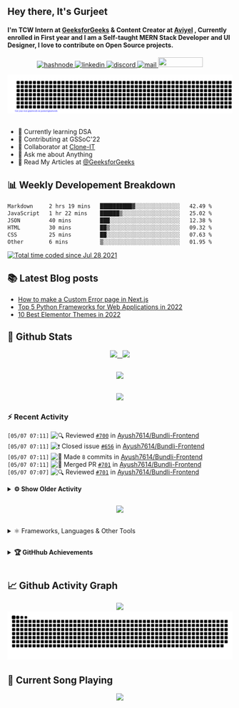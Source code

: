 ## Hey there, It's Gurjeet
#### I'm TCW Intern at [GeeksforGeeks](https://www.geeksforgeeks.org/) & Content Creator at [Aviyel](https://aviyel.com/discussions) , Currently enrolled in First year and I am a Self-taught MERN Stack Developer and UI Designer, I love to contribute on Open Source projects. 

<p align="center">
    <a href="https://gurjeet.hashnode.dev/" target="_blank">
    <img src="https://img.shields.io/badge/@gurjeetsingh-5C87FE?style=for-the-badge&logo=hashnode&logoColor=white" width="130" height="22" alt="hashnode">
    <a href="https://www.linkedin.com/in/gurjeet-singh-virdee-25a476199/" target="_blank">
    <img src="https://img.shields.io/badge/Gurjeet%20Singh%20Virdee-1976D2?style=for-the-badge&logo=linkedin&logoColor=white" width="150" height="22" alt="linkedin">
    <a href="https://discordapp.com/users/916597112882495510" target="_blank">
    <img src="https://img.shields.io/badge/@Guri-5865F2?style=for-the-badge&logo=discord&logoColor=white" width="80" height="22" alt="discord">
    <a href="https://leetcode.com/gurjeetsinghvirdee/" target="_blank">
    <img src="https://img.shields.io/badge/@gurjeetsinghvirdee-FFA116?style=for-the-badge&logo=leetcode&logoColor=white" width="150" height="22" alt="mail">
    <a href = "mailto: gurjeetsinghvirdee@gmail.com" target="_blank"><img src="https://img.shields.io/badge/Say, Hello-D74E43?style=for-the-badge&logo=gmail&logoColor=white" width="100" height="22"></a>
 </p>
 
<p align="center">
    <img src="https://github.com/gurjeetsinghvirdee/gurjeetsinghvirdee/blob/main/gitartwork.svg" />
</p>    
   
 
##         
        
<ul align="left">
  <li> 🏫 Currently learning DSA </li>
  <li> 💜 Contributing at GSSoC'22 </li>
  <li> 🤝 Collaborator at <a href="https://github.com/Rayman-Sodhi/Clone-IT"> Clone-IT </a></li>
  <li> 💬 Ask me about Anything </li>
  <li> 📕 Read My Articles at 
   <a href="https://auth.geeksforgeeks.org/user/gurjeetsinghvirdee/articles" target="_blank">@GeeksforGeeks</a>
 </li>
</ul>  
        
##        
  
## 📊 Weekly Developement Breakdown
  
<!--START_SECTION:waka-->

```text
Markdown     2 hrs 19 mins   ██████████▓░░░░░░░░░░░░░░   42.49 %
JavaScript   1 hr 22 mins    ██████▒░░░░░░░░░░░░░░░░░░   25.02 %
JSON         40 mins         ███░░░░░░░░░░░░░░░░░░░░░░   12.38 %
HTML         30 mins         ██▒░░░░░░░░░░░░░░░░░░░░░░   09.32 %
CSS          25 mins         ██░░░░░░░░░░░░░░░░░░░░░░░   07.63 %
Other        6 mins          ▒░░░░░░░░░░░░░░░░░░░░░░░░   01.95 %
```

<!--END_SECTION:waka--> 

<a href="https://wakatime.com/@ff7098eb-56b3-4619-bbbb-86aad0fce365"><img src="https://wakatime.com/badge/user/ff7098eb-56b3-4619-bbbb-86aad0fce365.svg?style=for-the-badge" alt="Total time coded since Jul 28 2021" /></a>
  
    
## 📚 Latest Blog posts
<!-- BLOG-POST-LIST:START -->
- [How to make a Custom Error page in Next.js](https://gurjeet.hashnode.dev/how-to-make-a-custom-error-page-in-nextjs)
- [Top 5 Python Frameworks for Web Applications in 2022](https://gurjeet.hashnode.dev/top-5-python-frameworks-for-web-applications-in-2022)
- [10 Best Elementor Themes in 2022](https://gurjeet.hashnode.dev/10-best-elementor-themes-in-2022)
<!-- BLOG-POST-LIST:END -->  
  
##
        
## 💫 Github Stats
        
<div align="center">
 <a href="https://github-readme-streak-stats.herokuapp.com/?user=gurjeetsinghvirdee&theme=synthwave" target="_blank">
   <img width="45%" src="https://github-readme-streak-stats.herokuapp.com/?user=gurjeetsinghvirdee&theme=synthwave" /> &nbsp;
 </a>
    
 <a href="https://github-readme-stats.vercel.app/api?username=gurjeetsinghvirdee&show_icons=true&theme=synthwave&include_all_commits=true" target="_blank">
  <img width="45%" src="https://github-readme-stats.vercel.app/api?username=gurjeetsinghvirdee&show_icons=true&theme=synthwave&include_all_commits=true" />
 </a>
</div>      
  
##
        
<div align="center">
   <a href="https://github-readme-stats.vercel.app/api/top-langs/?username=gurjeetsinghvirdee&layout=compact&hide=html&theme=synthwave" target="_blank">
       <img width="43%" src="https://github-readme-stats.vercel.app/api/top-langs/?username=gurjeetsinghvirdee&layout=compact&&theme=synthwave" />  
   </a> 
</div>   

##        
  
<p align="center">
  <img src="https://github-profile-summary-cards.vercel.app/api/cards/profile-details?username=gurjeetsinghvirdee&theme=dracula&hide_border=true" />
</p>
        
### ⚡ Recent Activity     
        
<!--START_SECTION:activity-->  
`[05/07 07:11]` <img alt="🔍" src="https://github.com/cheesits456/github-activity-readme/raw/master/icons/review.png" align="top" height="18"> Reviewed [`#700`](https://github.com//Ayush7614/Bundli-Frontend/pull/700 'Issue #699 resolved : Cute Cat Dressing Room ') in [Ayush7614/Bundli-Frontend](https://github.com/Ayush7614/Bundli-Frontend)  
`[05/07 07:11]` <img alt="❗️" src="https://github.com/cheesits456/github-activity-readme/raw/master/icons/issue.png" align="top" height="18"> Closed issue [`#656`](https://github.com//Ayush7614/Bundli-Frontend/issues/656 'Add a Chrome Extension Downloading website') in [Ayush7614/Bundli-Frontend](https://github.com/Ayush7614/Bundli-Frontend)  
`[05/07 07:11]` <img alt="📝" src="https://github.com/cheesits456/github-activity-readme/raw/master/icons/commit.png" align="top" height="18"> Made `8` commits in [Ayush7614/Bundli-Frontend](https://github.com/Ayush7614/Bundli-Frontend)  
`[05/07 07:11]` <img alt="🎉" src="https://github.com/cheesits456/github-activity-readme/raw/master/icons/merge.png" align="top" height="18"> Merged PR [`#701`](https://github.com//Ayush7614/Bundli-Frontend/pull/701 'Add a Chrome Extension Landing Page') in [Ayush7614/Bundli-Frontend](https://github.com/Ayush7614/Bundli-Frontend)  
`[05/07 07:07]` <img alt="🔍" src="https://github.com/cheesits456/github-activity-readme/raw/master/icons/review.png" align="top" height="18"> Reviewed [`#701`](https://github.com//Ayush7614/Bundli-Frontend/pull/701 'Add a Chrome Extension Landing Page') in [Ayush7614/Bundli-Frontend](https://github.com/Ayush7614/Bundli-Frontend)  

<details><summary><b> ⚙️ Show Older Activity</b></summary>

`[05/07 05:33]` <img alt="📝" src="https://github.com/cheesits456/github-activity-readme/raw/master/icons/commit.png" align="top" height="18"> Made `5` commits in [khushi-purwar/WebDev-ProjectKart](https://github.com/khushi-purwar/WebDev-ProjectKart)  
`[05/07 05:33]` <img alt="🎉" src="https://github.com/cheesits456/github-activity-readme/raw/master/icons/merge.png" align="top" height="18"> Merged PR [`#1309`](https://github.com//khushi-purwar/WebDev-ProjectKart/pull/1309 'Added Harshad Number Checker') in [khushi-purwar/WebDev-ProjectKart](https://github.com/khushi-purwar/WebDev-ProjectKart)  
`[05/07 05:33]` <img alt="❗️" src="https://github.com/cheesits456/github-activity-readme/raw/master/icons/issue.png" align="top" height="18"> Closed issue [`#1167`](https://github.com//khushi-purwar/WebDev-ProjectKart/issues/1167 'Adding Harshad Number Checker') in [khushi-purwar/WebDev-ProjectKart](https://github.com/khushi-purwar/WebDev-ProjectKart)  
`[05/07 05:33]` <img alt="🔍" src="https://github.com/cheesits456/github-activity-readme/raw/master/icons/review.png" align="top" height="18"> Reviewed [`#1309`](https://github.com//khushi-purwar/WebDev-ProjectKart/pull/1309 'Added Harshad Number Checker') in [khushi-purwar/WebDev-ProjectKart](https://github.com/khushi-purwar/WebDev-ProjectKart)  
`[05/07 05:32]` <img alt="🗣" src="https://github.com/cheesits456/github-activity-readme/raw/master/icons/comment.png" align="top" height="18"> Commented on [`#1315`](https://github.com//khushi-purwar/WebDev-ProjectKart/issues/1315 'CSS Link & Readme in calculator') in [khushi-purwar/WebDev-ProjectKart](https://github.com/khushi-purwar/WebDev-ProjectKart)  
`[05/07 05:32]` <img alt="🔍" src="https://github.com/cheesits456/github-activity-readme/raw/master/icons/review.png" align="top" height="18"> Reviewed [`#1315`](https://github.com//khushi-purwar/WebDev-ProjectKart/pull/1315 'CSS Link & Readme in calculator') in [khushi-purwar/WebDev-ProjectKart](https://github.com/khushi-purwar/WebDev-ProjectKart)  
`[05/07 05:31]` <img alt="📝" src="https://github.com/cheesits456/github-activity-readme/raw/master/icons/commit.png" align="top" height="18"> Made `3` commits in [khushi-purwar/WebDev-ProjectKart](https://github.com/khushi-purwar/WebDev-ProjectKart)  
`[05/07 05:31]` <img alt="🎉" src="https://github.com/cheesits456/github-activity-readme/raw/master/icons/merge.png" align="top" height="18"> Merged PR [`#1313`](https://github.com//khushi-purwar/WebDev-ProjectKart/pull/1313 'added Grocery Store readme') in [khushi-purwar/WebDev-ProjectKart](https://github.com/khushi-purwar/WebDev-ProjectKart)  
`[05/07 05:31]` <img alt="❗️" src="https://github.com/cheesits456/github-activity-readme/raw/master/icons/issue.png" align="top" height="18"> Closed issue [`#1305`](https://github.com//khushi-purwar/WebDev-ProjectKart/issues/1305 'Adding Readme into "Grocery Store"') in [khushi-purwar/WebDev-ProjectKart](https://github.com/khushi-purwar/WebDev-ProjectKart)  
`[05/07 05:31]` <img alt="🔍" src="https://github.com/cheesits456/github-activity-readme/raw/master/icons/review.png" align="top" height="18"> Reviewed [`#1313`](https://github.com//khushi-purwar/WebDev-ProjectKart/pull/1313 'added Grocery Store readme') in [khushi-purwar/WebDev-ProjectKart](https://github.com/khushi-purwar/WebDev-ProjectKart)  
`[05/07 05:05]` <img alt="🗣" src="https://github.com/cheesits456/github-activity-readme/raw/master/icons/comment.png" align="top" height="18"> Commented on [`#1306`](https://github.com//khushi-purwar/WebDev-ProjectKart/issues/1306 'Email Extractor') in [khushi-purwar/WebDev-ProjectKart](https://github.com/khushi-purwar/WebDev-ProjectKart)  
`[05/07 05:04]` <img alt="❗️" src="https://github.com/cheesits456/github-activity-readme/raw/master/icons/issue.png" align="top" height="18"> Closed issue [`#1301`](https://github.com//khushi-purwar/WebDev-ProjectKart/issues/1301 'Browser Detector') in [khushi-purwar/WebDev-ProjectKart](https://github.com/khushi-purwar/WebDev-ProjectKart)  
`[05/07 05:04]` <img alt="🗣" src="https://github.com/cheesits456/github-activity-readme/raw/master/icons/comment.png" align="top" height="18"> Commented on [`#1301`](https://github.com//khushi-purwar/WebDev-ProjectKart/issues/1301 'Browser Detector') in [khushi-purwar/WebDev-ProjectKart](https://github.com/khushi-purwar/WebDev-ProjectKart)  
`[05/07 05:02]` <img alt="❗️" src="https://github.com/cheesits456/github-activity-readme/raw/master/icons/issue.png" align="top" height="18"> Closed issue [`#1293`](https://github.com//khushi-purwar/WebDev-ProjectKart/issues/1293 'NLP Question Answering App') in [khushi-purwar/WebDev-ProjectKart](https://github.com/khushi-purwar/WebDev-ProjectKart)  
`[05/07 05:02]` <img alt="📝" src="https://github.com/cheesits456/github-activity-readme/raw/master/icons/commit.png" align="top" height="18"> Made `4` commits in [khushi-purwar/WebDev-ProjectKart](https://github.com/khushi-purwar/WebDev-ProjectKart)  
`[05/07 05:02]` <img alt="🎉" src="https://github.com/cheesits456/github-activity-readme/raw/master/icons/merge.png" align="top" height="18"> Merged PR [`#1308`](https://github.com//khushi-purwar/WebDev-ProjectKart/pull/1308 'NLP Question Answer App added') in [khushi-purwar/WebDev-ProjectKart](https://github.com/khushi-purwar/WebDev-ProjectKart)  
`[05/07 05:02]` <img alt="🔍" src="https://github.com/cheesits456/github-activity-readme/raw/master/icons/review.png" align="top" height="18"> Reviewed [`#1308`](https://github.com//khushi-purwar/WebDev-ProjectKart/pull/1308 'NLP Question Answer App added') in [khushi-purwar/WebDev-ProjectKart](https://github.com/khushi-purwar/WebDev-ProjectKart)  
`[05/07 04:52]` <img alt="📝" src="https://github.com/cheesits456/github-activity-readme/raw/master/icons/commit.png" align="top" height="18"> Made `3` commits in [khushi-purwar/WebDev-ProjectKart](https://github.com/khushi-purwar/WebDev-ProjectKart)  
`[05/07 04:52]` <img alt="🎉" src="https://github.com/cheesits456/github-activity-readme/raw/master/icons/merge.png" align="top" height="18"> Merged PR [`#1307`](https://github.com//khushi-purwar/WebDev-ProjectKart/pull/1307 'Piano') in [khushi-purwar/WebDev-ProjectKart](https://github.com/khushi-purwar/WebDev-ProjectKart)  
`[05/07 04:52]` <img alt="❗️" src="https://github.com/cheesits456/github-activity-readme/raw/master/icons/issue.png" align="top" height="18"> Closed issue [`#1255`](https://github.com//khushi-purwar/WebDev-ProjectKart/issues/1255 'piano using js') in [khushi-purwar/WebDev-ProjectKart](https://github.com/khushi-purwar/WebDev-ProjectKart)  
`[05/07 04:51]` <img alt="🔍" src="https://github.com/cheesits456/github-activity-readme/raw/master/icons/review.png" align="top" height="18"> Reviewed [`#1307`](https://github.com//khushi-purwar/WebDev-ProjectKart/pull/1307 'Piano') in [khushi-purwar/WebDev-ProjectKart](https://github.com/khushi-purwar/WebDev-ProjectKart)  
`[05/07 03:41]` <img alt="🗣" src="https://github.com/cheesits456/github-activity-readme/raw/master/icons/comment.png" align="top" height="18"> Commented on [`#1299`](https://github.com//khushi-purwar/WebDev-ProjectKart/issues/1299 'Sling Shot Game') in [khushi-purwar/WebDev-ProjectKart](https://github.com/khushi-purwar/WebDev-ProjectKart)  
`[05/07 03:37]` <img alt="📝" src="https://github.com/cheesits456/github-activity-readme/raw/master/icons/commit.png" align="top" height="18"> Made `2` commits in [khushi-purwar/WebDev-ProjectKart](https://github.com/khushi-purwar/WebDev-ProjectKart)  
`[05/07 03:37]` <img alt="🎉" src="https://github.com/cheesits456/github-activity-readme/raw/master/icons/merge.png" align="top" height="18"> Merged PR [`#1298`](https://github.com//khushi-purwar/WebDev-ProjectKart/pull/1298 'react weather app') in [khushi-purwar/WebDev-ProjectKart](https://github.com/khushi-purwar/WebDev-ProjectKart)  
`[05/07 03:37]` <img alt="🔍" src="https://github.com/cheesits456/github-activity-readme/raw/master/icons/review.png" align="top" height="18"> Reviewed [`#1298`](https://github.com//khushi-purwar/WebDev-ProjectKart/pull/1298 'react weather app') in [khushi-purwar/WebDev-ProjectKart](https://github.com/khushi-purwar/WebDev-ProjectKart)  
`[05/07 03:33]` <img alt="📝" src="https://github.com/cheesits456/github-activity-readme/raw/master/icons/commit.png" align="top" height="18"> Made `2` commits in [khushi-purwar/WebDev-ProjectKart](https://github.com/khushi-purwar/WebDev-ProjectKart)  
`[05/07 03:33]` <img alt="🎉" src="https://github.com/cheesits456/github-activity-readme/raw/master/icons/merge.png" align="top" height="18"> Merged PR [`#1296`](https://github.com//khushi-purwar/WebDev-ProjectKart/pull/1296 'Added GoogleDue_Clone files') in [khushi-purwar/WebDev-ProjectKart](https://github.com/khushi-purwar/WebDev-ProjectKart)  
`[05/07 03:33]` <img alt="❗️" src="https://github.com/cheesits456/github-activity-readme/raw/master/icons/issue.png" align="top" height="18"> Closed issue [`#1066`](https://github.com//khushi-purwar/WebDev-ProjectKart/issues/1066 'Google Duo Clone') in [khushi-purwar/WebDev-ProjectKart](https://github.com/khushi-purwar/WebDev-ProjectKart)  
`[05/07 03:33]` <img alt="🔍" src="https://github.com/cheesits456/github-activity-readme/raw/master/icons/review.png" align="top" height="18"> Reviewed [`#1296`](https://github.com//khushi-purwar/WebDev-ProjectKart/pull/1296 'Added GoogleDue_Clone files') in [khushi-purwar/WebDev-ProjectKart](https://github.com/khushi-purwar/WebDev-ProjectKart)  
`[05/07 03:28]` <img alt="📝" src="https://github.com/cheesits456/github-activity-readme/raw/master/icons/commit.png" align="top" height="18"> Made `3` commits in [khushi-purwar/WebDev-ProjectKart](https://github.com/khushi-purwar/WebDev-ProjectKart)  
`[05/07 03:28]` <img alt="🎉" src="https://github.com/cheesits456/github-activity-readme/raw/master/icons/merge.png" align="top" height="18"> Merged PR [`#1297`](https://github.com//khushi-purwar/WebDev-ProjectKart/pull/1297 'Added Readme into \'Background generator"') in [khushi-purwar/WebDev-ProjectKart](https://github.com/khushi-purwar/WebDev-ProjectKart)  
`[05/07 03:28]` <img alt="❗️" src="https://github.com/cheesits456/github-activity-readme/raw/master/icons/issue.png" align="top" height="18"> Closed issue [`#1294`](https://github.com//khushi-purwar/WebDev-ProjectKart/issues/1294 'Adding readme into "Background Generator"') in [khushi-purwar/WebDev-ProjectKart](https://github.com/khushi-purwar/WebDev-ProjectKart)  
`[05/07 03:27]` <img alt="🔍" src="https://github.com/cheesits456/github-activity-readme/raw/master/icons/review.png" align="top" height="18"> Reviewed [`#1297`](https://github.com//khushi-purwar/WebDev-ProjectKart/pull/1297 'Added Readme into \'Background generator"') in [khushi-purwar/WebDev-ProjectKart](https://github.com/khushi-purwar/WebDev-ProjectKart)  
`[05/07 03:19]` <img alt="❗️" src="https://github.com/cheesits456/github-activity-readme/raw/master/icons/issue.png" align="top" height="18"> Closed issue [`#500`](https://github.com//khushi-purwar/WebDev-ProjectKart/issues/500 'Animated Liquid Loading Screen') in [khushi-purwar/WebDev-ProjectKart](https://github.com/khushi-purwar/WebDev-ProjectKart)  
`[05/07 03:18]` <img alt="🗣" src="https://github.com/cheesits456/github-activity-readme/raw/master/icons/comment.png" align="top" height="18"> Commented on [`#446`](https://github.com//khushi-purwar/WebDev-ProjectKart/issues/446 'Add animated flip card using reactjs') in [khushi-purwar/WebDev-ProjectKart](https://github.com/khushi-purwar/WebDev-ProjectKart)  
`[05/07 03:15]` <img alt="❗️" src="https://github.com/cheesits456/github-activity-readme/raw/master/icons/issue.png" align="top" height="18"> Closed issue [`#440`](https://github.com//khushi-purwar/WebDev-ProjectKart/issues/440 'Want to add a memeory game') in [khushi-purwar/WebDev-ProjectKart](https://github.com/khushi-purwar/WebDev-ProjectKart)  
`[05/07 03:15]` <img alt="❗️" src="https://github.com/cheesits456/github-activity-readme/raw/master/icons/issue.png" align="top" height="18"> Closed issue [`#424`](https://github.com//khushi-purwar/WebDev-ProjectKart/issues/424 'Smoke Text Animation ') in [khushi-purwar/WebDev-ProjectKart](https://github.com/khushi-purwar/WebDev-ProjectKart)  
`[05/07 03:08]` <img alt="❗️" src="https://github.com/cheesits456/github-activity-readme/raw/master/icons/issue.png" align="top" height="18"> Closed issue [`#413`](https://github.com//khushi-purwar/WebDev-ProjectKart/issues/413 'Calculator') in [khushi-purwar/WebDev-ProjectKart](https://github.com/khushi-purwar/WebDev-ProjectKart)  
`[05/07 03:07]` <img alt="🗣" src="https://github.com/cheesits456/github-activity-readme/raw/master/icons/comment.png" align="top" height="18"> Commented on [`#412`](https://github.com//khushi-purwar/WebDev-ProjectKart/issues/412 'Protfolio') in [khushi-purwar/WebDev-ProjectKart](https://github.com/khushi-purwar/WebDev-ProjectKart)  
`[05/07 03:02]` <img alt="❗️" src="https://github.com/cheesits456/github-activity-readme/raw/master/icons/issue.png" align="top" height="18"> Closed issue [`#380`](https://github.com//khushi-purwar/WebDev-ProjectKart/issues/380 'Adding more features in digital clock') in [khushi-purwar/WebDev-ProjectKart](https://github.com/khushi-purwar/WebDev-ProjectKart)  
`[05/07 03:02]` <img alt="❗️" src="https://github.com/cheesits456/github-activity-readme/raw/master/icons/issue.png" align="top" height="18"> Closed issue [`#367`](https://github.com//khushi-purwar/WebDev-ProjectKart/issues/367 'Make Project List  Ordered ') in [khushi-purwar/WebDev-ProjectKart](https://github.com/khushi-purwar/WebDev-ProjectKart)  
`[05/07 03:02]` <img alt="❗️" src="https://github.com/cheesits456/github-activity-readme/raw/master/icons/issue.png" align="top" height="18"> Closed issue [`#366`](https://github.com//khushi-purwar/WebDev-ProjectKart/issues/366 'Add Full featured expense management app') in [khushi-purwar/WebDev-ProjectKart](https://github.com/khushi-purwar/WebDev-ProjectKart)  
`[05/07 03:00]` <img alt="🗣" src="https://github.com/cheesits456/github-activity-readme/raw/master/icons/comment.png" align="top" height="18"> Commented on [`#316`](https://github.com//khushi-purwar/WebDev-ProjectKart/issues/316 'I want to add a simple react project which is a clone of Trello/Kanban board') in [khushi-purwar/WebDev-ProjectKart](https://github.com/khushi-purwar/WebDev-ProjectKart)  
`[05/07 02:59]` <img alt="❗️" src="https://github.com/cheesits456/github-activity-readme/raw/master/icons/issue.png" align="top" height="18"> Closed issue [`#311`](https://github.com//khushi-purwar/WebDev-ProjectKart/issues/311 'Guess My Number') in [khushi-purwar/WebDev-ProjectKart](https://github.com/khushi-purwar/WebDev-ProjectKart)  
`[05/07 02:59]` <img alt="❗️" src="https://github.com/cheesits456/github-activity-readme/raw/master/icons/issue.png" align="top" height="18"> Closed issue [`#283`](https://github.com//khushi-purwar/WebDev-ProjectKart/issues/283 'Compound Interest Calculator') in [khushi-purwar/WebDev-ProjectKart](https://github.com/khushi-purwar/WebDev-ProjectKart)  
`[05/07 02:59]` <img alt="❗️" src="https://github.com/cheesits456/github-activity-readme/raw/master/icons/issue.png" align="top" height="18"> Closed issue [`#278`](https://github.com//khushi-purwar/WebDev-ProjectKart/issues/278 'Add finger print scanner animation') in [khushi-purwar/WebDev-ProjectKart](https://github.com/khushi-purwar/WebDev-ProjectKart)  
`[05/07 02:58]` <img alt="❗️" src="https://github.com/cheesits456/github-activity-readme/raw/master/icons/issue.png" align="top" height="18"> Closed issue [`#273`](https://github.com//khushi-purwar/WebDev-ProjectKart/issues/273 'Add a pac-man game') in [khushi-purwar/WebDev-ProjectKart](https://github.com/khushi-purwar/WebDev-ProjectKart)  
`[05/07 02:53]` <img alt="🗣" src="https://github.com/cheesits456/github-activity-readme/raw/master/icons/comment.png" align="top" height="18"> Commented on [`#1295`](https://github.com//khushi-purwar/WebDev-ProjectKart/issues/1295 'Real time face detection using webcam') in [khushi-purwar/WebDev-ProjectKart](https://github.com/khushi-purwar/WebDev-ProjectKart)  
`[05/07 02:17]` <img alt="🗣" src="https://github.com/cheesits456/github-activity-readme/raw/master/icons/comment.png" align="top" height="18"> Commented on [`#1293`](https://github.com//khushi-purwar/WebDev-ProjectKart/issues/1293 'NLP Question Answering App') in [khushi-purwar/WebDev-ProjectKart](https://github.com/khushi-purwar/WebDev-ProjectKart)  
`[05/07 02:16]` <img alt="📝" src="https://github.com/cheesits456/github-activity-readme/raw/master/icons/commit.png" align="top" height="18"> Made `17` commits in [khushi-purwar/WebDev-ProjectKart](https://github.com/khushi-purwar/WebDev-ProjectKart)  
`[05/07 02:16]` <img alt="🎉" src="https://github.com/cheesits456/github-activity-readme/raw/master/icons/merge.png" align="top" height="18"> Merged PR [`#1290`](https://github.com//khushi-purwar/WebDev-ProjectKart/pull/1290 'Sortable List') in [khushi-purwar/WebDev-ProjectKart](https://github.com/khushi-purwar/WebDev-ProjectKart)  
`[05/07 02:16]` <img alt="❗️" src="https://github.com/cheesits456/github-activity-readme/raw/master/icons/issue.png" align="top" height="18"> Closed issue [`#1218`](https://github.com//khushi-purwar/WebDev-ProjectKart/issues/1218 'Sortable List') in [khushi-purwar/WebDev-ProjectKart](https://github.com/khushi-purwar/WebDev-ProjectKart)  
`[05/07 02:16]` <img alt="🔍" src="https://github.com/cheesits456/github-activity-readme/raw/master/icons/review.png" align="top" height="18"> Reviewed [`#1290`](https://github.com//khushi-purwar/WebDev-ProjectKart/pull/1290 'Sortable List') in [khushi-purwar/WebDev-ProjectKart](https://github.com/khushi-purwar/WebDev-ProjectKart)  
`[05/07 02:15]` <img alt="📝" src="https://github.com/cheesits456/github-activity-readme/raw/master/icons/commit.png" align="top" height="18"> Made `3` commits in [khushi-purwar/WebDev-ProjectKart](https://github.com/khushi-purwar/WebDev-ProjectKart)  
`[05/07 02:15]` <img alt="🎉" src="https://github.com/cheesits456/github-activity-readme/raw/master/icons/merge.png" align="top" height="18"> Merged PR [`#1288`](https://github.com//khushi-purwar/WebDev-ProjectKart/pull/1288 'Number guessing game') in [khushi-purwar/WebDev-ProjectKart](https://github.com/khushi-purwar/WebDev-ProjectKart)  
`[05/07 02:15]` <img alt="🔍" src="https://github.com/cheesits456/github-activity-readme/raw/master/icons/review.png" align="top" height="18"> Reviewed [`#1288`](https://github.com//khushi-purwar/WebDev-ProjectKart/pull/1288 'Number guessing game') in [khushi-purwar/WebDev-ProjectKart](https://github.com/khushi-purwar/WebDev-ProjectKart)  
`[05/07 02:14]` <img alt="🎉" src="https://github.com/cheesits456/github-activity-readme/raw/master/icons/merge.png" align="top" height="18"> Merged PR [`#1289`](https://github.com//khushi-purwar/WebDev-ProjectKart/pull/1289 'scooter website ') in [khushi-purwar/WebDev-ProjectKart](https://github.com/khushi-purwar/WebDev-ProjectKart)  
`[05/07 02:14]` <img alt="📝" src="https://github.com/cheesits456/github-activity-readme/raw/master/icons/commit.png" align="top" height="18"> Made `2` commits in [khushi-purwar/WebDev-ProjectKart](https://github.com/khushi-purwar/WebDev-ProjectKart)  
`[05/07 02:14]` <img alt="❗️" src="https://github.com/cheesits456/github-activity-readme/raw/master/icons/issue.png" align="top" height="18"> Closed issue [`#1259`](https://github.com//khushi-purwar/WebDev-ProjectKart/issues/1259 'Scooter website') in [khushi-purwar/WebDev-ProjectKart](https://github.com/khushi-purwar/WebDev-ProjectKart)  
`[05/07 02:14]` <img alt="🔍" src="https://github.com/cheesits456/github-activity-readme/raw/master/icons/review.png" align="top" height="18"> Reviewed [`#1289`](https://github.com//khushi-purwar/WebDev-ProjectKart/pull/1289 'scooter website ') in [khushi-purwar/WebDev-ProjectKart](https://github.com/khushi-purwar/WebDev-ProjectKart)  
`[05/07 02:13]` <img alt="📝" src="https://github.com/cheesits456/github-activity-readme/raw/master/icons/commit.png" align="top" height="18"> Made `3` commits in [khushi-purwar/WebDev-ProjectKart](https://github.com/khushi-purwar/WebDev-ProjectKart)  
`[05/07 02:13]` <img alt="❗️" src="https://github.com/cheesits456/github-activity-readme/raw/master/icons/issue.png" align="top" height="18"> Closed issue [`#1141`](https://github.com//khushi-purwar/WebDev-ProjectKart/issues/1141 'Mortgage Calculator') in [khushi-purwar/WebDev-ProjectKart](https://github.com/khushi-purwar/WebDev-ProjectKart)  
`[05/07 02:13]` <img alt="🎉" src="https://github.com/cheesits456/github-activity-readme/raw/master/icons/merge.png" align="top" height="18"> Merged PR [`#1287`](https://github.com//khushi-purwar/WebDev-ProjectKart/pull/1287 'Mortgage Calculator') in [khushi-purwar/WebDev-ProjectKart](https://github.com/khushi-purwar/WebDev-ProjectKart)  
`[05/07 02:12]` <img alt="🔍" src="https://github.com/cheesits456/github-activity-readme/raw/master/icons/review.png" align="top" height="18"> Reviewed [`#1287`](https://github.com//khushi-purwar/WebDev-ProjectKart/pull/1287 'Mortgage Calculator') in [khushi-purwar/WebDev-ProjectKart](https://github.com/khushi-purwar/WebDev-ProjectKart)  
`[05/06 17:23]` <img alt="📝" src="https://github.com/cheesits456/github-activity-readme/raw/master/icons/commit.png" align="top" height="18"> Made `5` commits in [khushi-purwar/WebDev-ProjectKart](https://github.com/khushi-purwar/WebDev-ProjectKart)  
`[05/06 17:23]` <img alt="🎉" src="https://github.com/cheesits456/github-activity-readme/raw/master/icons/merge.png" align="top" height="18"> Merged PR [`#1286`](https://github.com//khushi-purwar/WebDev-ProjectKart/pull/1286 'Car Racing Game') in [khushi-purwar/WebDev-ProjectKart](https://github.com/khushi-purwar/WebDev-ProjectKart)  
`[05/06 17:23]` <img alt="❗️" src="https://github.com/cheesits456/github-activity-readme/raw/master/icons/issue.png" align="top" height="18"> Closed issue [`#1282`](https://github.com//khushi-purwar/WebDev-ProjectKart/issues/1282 'Car Racing Game') in [khushi-purwar/WebDev-ProjectKart](https://github.com/khushi-purwar/WebDev-ProjectKart)  
`[05/06 17:22]` <img alt="🔍" src="https://github.com/cheesits456/github-activity-readme/raw/master/icons/review.png" align="top" height="18"> Reviewed [`#1286`](https://github.com//khushi-purwar/WebDev-ProjectKart/pull/1286 'Car Racing Game') in [khushi-purwar/WebDev-ProjectKart](https://github.com/khushi-purwar/WebDev-ProjectKart)  
`[05/06 17:02]` <img alt="📝" src="https://github.com/cheesits456/github-activity-readme/raw/master/icons/commit.png" align="top" height="18"> Made `11` commits in [gurjeetsinghvirdee/WebDev-ProjectKart](https://github.com/gurjeetsinghvirdee/WebDev-ProjectKart)  
`[05/06 16:59]` <img alt="📝" src="https://github.com/cheesits456/github-activity-readme/raw/master/icons/commit.png" align="top" height="18"> Made `3` commits in [khushi-purwar/WebDev-ProjectKart](https://github.com/khushi-purwar/WebDev-ProjectKart)  
`[05/06 16:59]` <img alt="🎉" src="https://github.com/cheesits456/github-activity-readme/raw/master/icons/merge.png" align="top" height="18"> Merged PR [`#1285`](https://github.com//khushi-purwar/WebDev-ProjectKart/pull/1285 'Fluid website') in [khushi-purwar/WebDev-ProjectKart](https://github.com/khushi-purwar/WebDev-ProjectKart)  
`[05/06 16:57]` <img alt="🔍" src="https://github.com/cheesits456/github-activity-readme/raw/master/icons/review.png" align="top" height="18"> Reviewed [`#1285`](https://github.com//khushi-purwar/WebDev-ProjectKart/pull/1285 'Fluid website') in [khushi-purwar/WebDev-ProjectKart](https://github.com/khushi-purwar/WebDev-ProjectKart)  
`[05/06 16:53]` <img alt="🗣" src="https://github.com/cheesits456/github-activity-readme/raw/master/icons/comment.png" align="top" height="18"> Commented on [`#1285`](https://github.com//khushi-purwar/WebDev-ProjectKart/issues/1285 'Fluid website') in [khushi-purwar/WebDev-ProjectKart](https://github.com/khushi-purwar/WebDev-ProjectKart)  
`[05/06 16:52]` <img alt="🗣" src="https://github.com/cheesits456/github-activity-readme/raw/master/icons/comment.png" align="top" height="18"> Commented on [`#1284`](https://github.com//khushi-purwar/WebDev-ProjectKart/issues/1284 'Animated Earth project') in [khushi-purwar/WebDev-ProjectKart](https://github.com/khushi-purwar/WebDev-ProjectKart)  
`[05/06 16:52]` <img alt="🗣" src="https://github.com/cheesits456/github-activity-readme/raw/master/icons/comment.png" align="top" height="18"> Commented on [`#1281`](https://github.com//khushi-purwar/WebDev-ProjectKart/issues/1281 'Our Fitness') in [khushi-purwar/WebDev-ProjectKart](https://github.com/khushi-purwar/WebDev-ProjectKart)  
`[05/06 16:32]` <img alt="🗣" src="https://github.com/cheesits456/github-activity-readme/raw/master/icons/comment.png" align="top" height="18"> Commented on [`#1283`](https://github.com//khushi-purwar/WebDev-ProjectKart/issues/1283 'Find me!') in [khushi-purwar/WebDev-ProjectKart](https://github.com/khushi-purwar/WebDev-ProjectKart)  
`[05/06 16:32]` <img alt="🗣" src="https://github.com/cheesits456/github-activity-readme/raw/master/icons/comment.png" align="top" height="18"> Commented on [`#1282`](https://github.com//khushi-purwar/WebDev-ProjectKart/issues/1282 'Car Racing Game') in [khushi-purwar/WebDev-ProjectKart](https://github.com/khushi-purwar/WebDev-ProjectKart)  
`[05/06 16:20]` <img alt="🗣" src="https://github.com/cheesits456/github-activity-readme/raw/master/icons/comment.png" align="top" height="18"> Commented on [`#698`](https://github.com//Ayush7614/Bundli-Frontend/issues/698 'KickMate') in [Ayush7614/Bundli-Frontend](https://github.com/Ayush7614/Bundli-Frontend)  
`[05/06 16:19]` <img alt="📝" src="https://github.com/cheesits456/github-activity-readme/raw/master/icons/commit.png" align="top" height="18"> Made `2` commits in [Ayush7614/Bundli-Frontend](https://github.com/Ayush7614/Bundli-Frontend)  
`[05/06 16:19]` <img alt="🎉" src="https://github.com/cheesits456/github-activity-readme/raw/master/icons/merge.png" align="top" height="18"> Merged PR [`#697`](https://github.com//Ayush7614/Bundli-Frontend/pull/697 'CSS Finger scanning effect') in [Ayush7614/Bundli-Frontend](https://github.com/Ayush7614/Bundli-Frontend)  
`[05/06 16:19]` <img alt="🔍" src="https://github.com/cheesits456/github-activity-readme/raw/master/icons/review.png" align="top" height="18"> Reviewed [`#697`](https://github.com//Ayush7614/Bundli-Frontend/pull/697 'CSS Finger scanning effect') in [Ayush7614/Bundli-Frontend](https://github.com/Ayush7614/Bundli-Frontend)  
`[05/06 16:17]` <img alt="📝" src="https://github.com/cheesits456/github-activity-readme/raw/master/icons/commit.png" align="top" height="18"> Made `252` commits in [gurjeetsinghvirdee/WebDev-ProjectKart](https://github.com/gurjeetsinghvirdee/WebDev-ProjectKart)  
`[05/06 16:15]` <img alt="📝" src="https://github.com/cheesits456/github-activity-readme/raw/master/icons/commit.png" align="top" height="18"> Made `3` commits in [khushi-purwar/WebDev-ProjectKart](https://github.com/khushi-purwar/WebDev-ProjectKart)  
`[05/06 16:15]` <img alt="❗️" src="https://github.com/cheesits456/github-activity-readme/raw/master/icons/issue.png" align="top" height="18"> Closed issue [`#1190`](https://github.com//khushi-purwar/WebDev-ProjectKart/issues/1190 'E-Commerce website with functionalities') in [khushi-purwar/WebDev-ProjectKart](https://github.com/khushi-purwar/WebDev-ProjectKart)  
`[05/06 16:15]` <img alt="🎉" src="https://github.com/cheesits456/github-activity-readme/raw/master/icons/merge.png" align="top" height="18"> Merged PR [`#1257`](https://github.com//khushi-purwar/WebDev-ProjectKart/pull/1257 'Added E-commerce website') in [khushi-purwar/WebDev-ProjectKart](https://github.com/khushi-purwar/WebDev-ProjectKart)  
`[05/06 16:15]` <img alt="🗣" src="https://github.com/cheesits456/github-activity-readme/raw/master/icons/comment.png" align="top" height="18"> Commented on [`#1257`](https://github.com//khushi-purwar/WebDev-ProjectKart/issues/1257 'Added E-commerce website') in [khushi-purwar/WebDev-ProjectKart](https://github.com/khushi-purwar/WebDev-ProjectKart)  
`[05/06 16:14]` <img alt="🔍" src="https://github.com/cheesits456/github-activity-readme/raw/master/icons/review.png" align="top" height="18"> Reviewed [`#1257`](https://github.com//khushi-purwar/WebDev-ProjectKart/pull/1257 'Added E-commerce website') in [khushi-purwar/WebDev-ProjectKart](https://github.com/khushi-purwar/WebDev-ProjectKart)  
`[05/06 16:12]` <img alt="📝" src="https://github.com/cheesits456/github-activity-readme/raw/master/icons/commit.png" align="top" height="18"> Made `2` commits in [khushi-purwar/WebDev-ProjectKart](https://github.com/khushi-purwar/WebDev-ProjectKart)  
`[05/06 16:12]` <img alt="🎉" src="https://github.com/cheesits456/github-activity-readme/raw/master/icons/merge.png" align="top" height="18"> Merged PR [`#1271`](https://github.com//khushi-purwar/WebDev-ProjectKart/pull/1271 'Bata India UI Clone created') in [khushi-purwar/WebDev-ProjectKart](https://github.com/khushi-purwar/WebDev-ProjectKart)  
`[05/06 16:12]` <img alt="❗️" src="https://github.com/cheesits456/github-activity-readme/raw/master/icons/issue.png" align="top" height="18"> Closed issue [`#1161`](https://github.com//khushi-purwar/WebDev-ProjectKart/issues/1161 'Add a UI Clone of Bata Shoes') in [khushi-purwar/WebDev-ProjectKart](https://github.com/khushi-purwar/WebDev-ProjectKart)  
`[05/06 16:12]` <img alt="🔍" src="https://github.com/cheesits456/github-activity-readme/raw/master/icons/review.png" align="top" height="18"> Reviewed [`#1271`](https://github.com//khushi-purwar/WebDev-ProjectKart/pull/1271 'Bata India UI Clone created') in [khushi-purwar/WebDev-ProjectKart](https://github.com/khushi-purwar/WebDev-ProjectKart)  
`[05/06 16:11]` <img alt="📝" src="https://github.com/cheesits456/github-activity-readme/raw/master/icons/commit.png" align="top" height="18"> Made `2` commits in [khushi-purwar/WebDev-ProjectKart](https://github.com/khushi-purwar/WebDev-ProjectKart)  
`[05/06 16:11]` <img alt="🎉" src="https://github.com/cheesits456/github-activity-readme/raw/master/icons/merge.png" align="top" height="18"> Merged PR [`#1272`](https://github.com//khushi-purwar/WebDev-ProjectKart/pull/1272 'Gotham blog website ') in [khushi-purwar/WebDev-ProjectKart](https://github.com/khushi-purwar/WebDev-ProjectKart)  
`[05/06 16:11]` <img alt="❗️" src="https://github.com/cheesits456/github-activity-readme/raw/master/icons/issue.png" align="top" height="18"> Closed issue [`#1222`](https://github.com//khushi-purwar/WebDev-ProjectKart/issues/1222 'Gotham (tech blog )') in [khushi-purwar/WebDev-ProjectKart](https://github.com/khushi-purwar/WebDev-ProjectKart)  
`[05/06 16:11]` <img alt="🔍" src="https://github.com/cheesits456/github-activity-readme/raw/master/icons/review.png" align="top" height="18"> Reviewed [`#1272`](https://github.com//khushi-purwar/WebDev-ProjectKart/pull/1272 'Gotham blog website ') in [khushi-purwar/WebDev-ProjectKart](https://github.com/khushi-purwar/WebDev-ProjectKart)  
`[05/06 16:11]` <img alt="🔍" src="https://github.com/cheesits456/github-activity-readme/raw/master/icons/review.png" align="top" height="18"> Reviewed [`#1272`](https://github.com//khushi-purwar/WebDev-ProjectKart/pull/1272 'Gotham blog website ') in [khushi-purwar/WebDev-ProjectKart](https://github.com/khushi-purwar/WebDev-ProjectKart)  
`[05/06 16:09]` <img alt="🎉" src="https://github.com/cheesits456/github-activity-readme/raw/master/icons/merge.png" align="top" height="18"> Merged PR [`#1279`](https://github.com//khushi-purwar/WebDev-ProjectKart/pull/1279 'Country-tour') in [khushi-purwar/WebDev-ProjectKart](https://github.com/khushi-purwar/WebDev-ProjectKart)  
`[05/06 16:09]` <img alt="📝" src="https://github.com/cheesits456/github-activity-readme/raw/master/icons/commit.png" align="top" height="18"> Made `3` commits in [khushi-purwar/WebDev-ProjectKart](https://github.com/khushi-purwar/WebDev-ProjectKart)  
`[05/06 16:09]` <img alt="❗️" src="https://github.com/cheesits456/github-activity-readme/raw/master/icons/issue.png" align="top" height="18"> Closed issue [`#1248`](https://github.com//khushi-purwar/WebDev-ProjectKart/issues/1248 'Country tour') in [khushi-purwar/WebDev-ProjectKart](https://github.com/khushi-purwar/WebDev-ProjectKart)  
`[05/06 16:09]` <img alt="📝" src="https://github.com/cheesits456/github-activity-readme/raw/master/icons/commit.png" align="top" height="18"> Made `3` commits in [khushi-purwar/WebDev-ProjectKart](https://github.com/khushi-purwar/WebDev-ProjectKart)  
`[05/06 16:09]` <img alt="🎉" src="https://github.com/cheesits456/github-activity-readme/raw/master/icons/merge.png" align="top" height="18"> Merged PR [`#1280`](https://github.com//khushi-purwar/WebDev-ProjectKart/pull/1280 'Character counter') in [khushi-purwar/WebDev-ProjectKart](https://github.com/khushi-purwar/WebDev-ProjectKart)  
`[05/06 16:09]` <img alt="❗️" src="https://github.com/cheesits456/github-activity-readme/raw/master/icons/issue.png" align="top" height="18"> Closed issue [`#1246`](https://github.com//khushi-purwar/WebDev-ProjectKart/issues/1246 'Character counter') in [khushi-purwar/WebDev-ProjectKart](https://github.com/khushi-purwar/WebDev-ProjectKart)  
`[05/06 16:09]` <img alt="🎉" src="https://github.com/cheesits456/github-activity-readme/raw/master/icons/merge.png" align="top" height="18"> Merged PR [`#1273`](https://github.com//khushi-purwar/WebDev-ProjectKart/pull/1273 'Exotic cars website added') in [khushi-purwar/WebDev-ProjectKart](https://github.com/khushi-purwar/WebDev-ProjectKart)  
`[05/06 16:09]` <img alt="📝" src="https://github.com/cheesits456/github-activity-readme/raw/master/icons/commit.png" align="top" height="18"> Made `2` commits in [khushi-purwar/WebDev-ProjectKart](https://github.com/khushi-purwar/WebDev-ProjectKart)  
`[05/06 16:09]` <img alt="❗️" src="https://github.com/cheesits456/github-activity-readme/raw/master/icons/issue.png" align="top" height="18"> Closed issue [`#1265`](https://github.com//khushi-purwar/WebDev-ProjectKart/issues/1265 'Exotic cars homepage ') in [khushi-purwar/WebDev-ProjectKart](https://github.com/khushi-purwar/WebDev-ProjectKart)  
`[05/06 16:08]` <img alt="🔍" src="https://github.com/cheesits456/github-activity-readme/raw/master/icons/review.png" align="top" height="18"> Reviewed [`#1273`](https://github.com//khushi-purwar/WebDev-ProjectKart/pull/1273 'Exotic cars website added') in [khushi-purwar/WebDev-ProjectKart](https://github.com/khushi-purwar/WebDev-ProjectKart)  
`[05/06 16:06]` <img alt="🔍" src="https://github.com/cheesits456/github-activity-readme/raw/master/icons/review.png" align="top" height="18"> Reviewed [`#1280`](https://github.com//khushi-purwar/WebDev-ProjectKart/pull/1280 'Character counter') in [khushi-purwar/WebDev-ProjectKart](https://github.com/khushi-purwar/WebDev-ProjectKart)  
`[05/06 16:05]` <img alt="🔍" src="https://github.com/cheesits456/github-activity-readme/raw/master/icons/review.png" align="top" height="18"> Reviewed [`#1279`](https://github.com//khushi-purwar/WebDev-ProjectKart/pull/1279 'Country-tour') in [khushi-purwar/WebDev-ProjectKart](https://github.com/khushi-purwar/WebDev-ProjectKart)  
`[05/06 16:04]` <img alt="📝" src="https://github.com/cheesits456/github-activity-readme/raw/master/icons/commit.png" align="top" height="18"> Made `1` commit in [gurjeetsinghvirdee/WebDev-ProjectKart](https://github.com/gurjeetsinghvirdee/WebDev-ProjectKart)  
`[05/06 16:03]` <img alt="✅" src="https://github.com/cheesits456/github-activity-readme/raw/master/icons/pr-open.png" align="top" height="18"> Opened PR [`#1278`](https://github.com//khushi-purwar/WebDev-ProjectKart/pull/1278 'Google Photos Clone') in [khushi-purwar/WebDev-ProjectKart](https://github.com/khushi-purwar/WebDev-ProjectKart)  
`[05/06 16:01]` <img alt="📝" src="https://github.com/cheesits456/github-activity-readme/raw/master/icons/commit.png" align="top" height="18"> Made `1` commit in [gurjeetsinghvirdee/WebDev-ProjectKart](https://github.com/gurjeetsinghvirdee/WebDev-ProjectKart)  
`[05/06 15:58]` <img alt="📂" src="https://github.com/cheesits456/github-activity-readme/raw/master/icons/create-branch.png" align="top" height="18"> Created branch [`g_photos`](https://github.com/gurjeetsinghvirdee/WebDev-ProjectKart/tree/g_photos) in [gurjeetsinghvirdee/WebDev-ProjectKart](https://github.com/gurjeetsinghvirdee/WebDev-ProjectKart)  
`[05/06 15:51]` <img alt="📂" src="https://github.com/cheesits456/github-activity-readme/raw/master/icons/create-branch.png" align="top" height="18"> Created branch [`pattern`](https://github.com/gurjeetsinghvirdee/WebDev-ProjectKart/tree/pattern) in [gurjeetsinghvirdee/WebDev-ProjectKart](https://github.com/gurjeetsinghvirdee/WebDev-ProjectKart)  
`[05/06 15:21]` <img alt="❗️" src="https://github.com/cheesits456/github-activity-readme/raw/master/icons/issue.png" align="top" height="18"> Opened issue [`#1277`](https://github.com//khushi-purwar/WebDev-ProjectKart/issues/1277 'Google Photos') in [khushi-purwar/WebDev-ProjectKart](https://github.com/khushi-purwar/WebDev-ProjectKart)  
`[05/06 15:18]` <img alt="❗️" src="https://github.com/cheesits456/github-activity-readme/raw/master/icons/issue.png" align="top" height="18"> Closed issue [`#1276`](https://github.com//khushi-purwar/WebDev-ProjectKart/issues/1276 'Pixel Particles') in [khushi-purwar/WebDev-ProjectKart](https://github.com/khushi-purwar/WebDev-ProjectKart)  
`[05/06 14:47]` <img alt="📝" src="https://github.com/cheesits456/github-activity-readme/raw/master/icons/commit.png" align="top" height="18"> Made `8` commits in [gurjeetsinghvirdee/WebDev-ProjectKart](https://github.com/gurjeetsinghvirdee/WebDev-ProjectKart)  
`[05/06 14:46]` <img alt="❗️" src="https://github.com/cheesits456/github-activity-readme/raw/master/icons/issue.png" align="top" height="18"> Opened issue [`#1276`](https://github.com//khushi-purwar/WebDev-ProjectKart/issues/1276 'Pixel Particles') in [khushi-purwar/WebDev-ProjectKart](https://github.com/khushi-purwar/WebDev-ProjectKart)  
`[05/06 14:45]` <img alt="🗣" src="https://github.com/cheesits456/github-activity-readme/raw/master/icons/comment.png" align="top" height="18"> Commented on [`#1274`](https://github.com//khushi-purwar/WebDev-ProjectKart/issues/1274 'Want to add a music kit') in [khushi-purwar/WebDev-ProjectKart](https://github.com/khushi-purwar/WebDev-ProjectKart)  
`[05/06 14:44]` <img alt="🗣" src="https://github.com/cheesits456/github-activity-readme/raw/master/icons/comment.png" align="top" height="18"> Commented on [`#1275`](https://github.com//khushi-purwar/WebDev-ProjectKart/issues/1275 'Want to add a Meme Generator') in [khushi-purwar/WebDev-ProjectKart](https://github.com/khushi-purwar/WebDev-ProjectKart)  
`[05/06 14:13]` <img alt="❗️" src="https://github.com/cheesits456/github-activity-readme/raw/master/icons/issue.png" align="top" height="18"> Closed issue [`#267`](https://github.com//khushi-purwar/WebDev-ProjectKart/issues/267 'Text Analyzer') in [khushi-purwar/WebDev-ProjectKart](https://github.com/khushi-purwar/WebDev-ProjectKart)  
`[05/06 14:04]` <img alt="🗣" src="https://github.com/cheesits456/github-activity-readme/raw/master/icons/comment.png" align="top" height="18"> Commented on [`#1269`](https://github.com//khushi-purwar/WebDev-ProjectKart/issues/1269 'Wanna Add Number Guessing Game') in [khushi-purwar/WebDev-ProjectKart](https://github.com/khushi-purwar/WebDev-ProjectKart)  
`[05/06 14:03]` <img alt="🗣" src="https://github.com/cheesits456/github-activity-readme/raw/master/icons/comment.png" align="top" height="18"> Commented on [`#1267`](https://github.com//khushi-purwar/WebDev-ProjectKart/issues/1267 'WeatherApp -React JS') in [khushi-purwar/WebDev-ProjectKart](https://github.com/khushi-purwar/WebDev-ProjectKart)  
`[05/06 14:02]` <img alt="🗣" src="https://github.com/cheesits456/github-activity-readme/raw/master/icons/comment.png" align="top" height="18"> Commented on [`#1268`](https://github.com//khushi-purwar/WebDev-ProjectKart/issues/1268 'Create a UI Clone of Kookaburra') in [khushi-purwar/WebDev-ProjectKart](https://github.com/khushi-purwar/WebDev-ProjectKart)  
`[05/06 14:01]` <img alt="🗣" src="https://github.com/cheesits456/github-activity-readme/raw/master/icons/comment.png" align="top" height="18"> Commented on [`#1270`](https://github.com//khushi-purwar/WebDev-ProjectKart/issues/1270 'Fluid Website.') in [khushi-purwar/WebDev-ProjectKart](https://github.com/khushi-purwar/WebDev-ProjectKart)  
`[05/06 09:14]` <img alt="📝" src="https://github.com/cheesits456/github-activity-readme/raw/master/icons/commit.png" align="top" height="18"> Made `2` commits in [khushi-purwar/WebDev-ProjectKart](https://github.com/khushi-purwar/WebDev-ProjectKart)  
`[05/06 09:14]` <img alt="🎉" src="https://github.com/cheesits456/github-activity-readme/raw/master/icons/merge.png" align="top" height="18"> Merged PR [`#1266`](https://github.com//khushi-purwar/WebDev-ProjectKart/pull/1266 'Beauty Store -Website ') in [khushi-purwar/WebDev-ProjectKart](https://github.com/khushi-purwar/WebDev-ProjectKart)  
`[05/06 09:14]` <img alt="🔍" src="https://github.com/cheesits456/github-activity-readme/raw/master/icons/review.png" align="top" height="18"> Reviewed [`#1266`](https://github.com//khushi-purwar/WebDev-ProjectKart/pull/1266 'Beauty Store -Website ') in [khushi-purwar/WebDev-ProjectKart](https://github.com/khushi-purwar/WebDev-ProjectKart)  
`[05/06 09:13]` <img alt="🗣" src="https://github.com/cheesits456/github-activity-readme/raw/master/icons/comment.png" align="top" height="18"> Commented on [`#1264`](https://github.com//khushi-purwar/WebDev-ProjectKart/issues/1264 'Markdown Blog') in [khushi-purwar/WebDev-ProjectKart](https://github.com/khushi-purwar/WebDev-ProjectKart)  
`[05/06 09:12]` <img alt="🗣" src="https://github.com/cheesits456/github-activity-readme/raw/master/icons/comment.png" align="top" height="18"> Commented on [`#1264`](https://github.com//khushi-purwar/WebDev-ProjectKart/issues/1264 'Markdown Blog') in [khushi-purwar/WebDev-ProjectKart](https://github.com/khushi-purwar/WebDev-ProjectKart)  
`[05/06 08:32]` <img alt="📝" src="https://github.com/cheesits456/github-activity-readme/raw/master/icons/commit.png" align="top" height="18"> Made `6` commits in [khushi-purwar/WebDev-ProjectKart](https://github.com/khushi-purwar/WebDev-ProjectKart)  
`[05/06 08:28]` <img alt="📝" src="https://github.com/cheesits456/github-activity-readme/raw/master/icons/commit.png" align="top" height="18"> Made `24` commits in [gurjeetsinghvirdee/WebDev-ProjectKart](https://github.com/gurjeetsinghvirdee/WebDev-ProjectKart)  
`[05/06 08:22]` <img alt="📝" src="https://github.com/cheesits456/github-activity-readme/raw/master/icons/commit.png" align="top" height="18"> Made `9` commits in [khushi-purwar/WebDev-ProjectKart](https://github.com/khushi-purwar/WebDev-ProjectKart)  
`[05/06 08:13]` <img alt="🎉" src="https://github.com/cheesits456/github-activity-readme/raw/master/icons/merge.png" align="top" height="18"> Merged PR [`#1258`](https://github.com//khushi-purwar/WebDev-ProjectKart/pull/1258 'Face Recognition using ReactJS') in [khushi-purwar/WebDev-ProjectKart](https://github.com/khushi-purwar/WebDev-ProjectKart)  
`[05/06 08:13]` <img alt="❗️" src="https://github.com/cheesits456/github-activity-readme/raw/master/icons/issue.png" align="top" height="18"> Closed issue [`#1249`](https://github.com//khushi-purwar/WebDev-ProjectKart/issues/1249 'Face Detection using ReactJS') in [khushi-purwar/WebDev-ProjectKart](https://github.com/khushi-purwar/WebDev-ProjectKart)  
`[05/06 08:12]` <img alt="🔍" src="https://github.com/cheesits456/github-activity-readme/raw/master/icons/review.png" align="top" height="18"> Reviewed [`#1258`](https://github.com//khushi-purwar/WebDev-ProjectKart/pull/1258 'Face Recognition using ReactJS') in [khushi-purwar/WebDev-ProjectKart](https://github.com/khushi-purwar/WebDev-ProjectKart)  
`[05/06 08:03]` <img alt="📝" src="https://github.com/cheesits456/github-activity-readme/raw/master/icons/commit.png" align="top" height="18"> Made `3` commits in [khushi-purwar/WebDev-ProjectKart](https://github.com/khushi-purwar/WebDev-ProjectKart)  
`[05/06 08:03]` <img alt="❗️" src="https://github.com/cheesits456/github-activity-readme/raw/master/icons/issue.png" align="top" height="18"> Closed issue [`#1132`](https://github.com//khushi-purwar/WebDev-ProjectKart/issues/1132 'Language Translator') in [khushi-purwar/WebDev-ProjectKart](https://github.com/khushi-purwar/WebDev-ProjectKart)  
`[05/06 08:03]` <img alt="🎉" src="https://github.com/cheesits456/github-activity-readme/raw/master/icons/merge.png" align="top" height="18"> Merged PR [`#1253`](https://github.com//khushi-purwar/WebDev-ProjectKart/pull/1253 'Added Language Translator') in [khushi-purwar/WebDev-ProjectKart](https://github.com/khushi-purwar/WebDev-ProjectKart)  
`[05/06 08:03]` <img alt="📝" src="https://github.com/cheesits456/github-activity-readme/raw/master/icons/commit.png" align="top" height="18"> Made `61` commits in [SachinMittal1766/WebDev-ProjectKart](https://github.com/SachinMittal1766/WebDev-ProjectKart)  
`[05/06 08:01]` <img alt="🔍" src="https://github.com/cheesits456/github-activity-readme/raw/master/icons/review.png" align="top" height="18"> Reviewed [`#1253`](https://github.com//khushi-purwar/WebDev-ProjectKart/pull/1253 'Added Language Translator') in [khushi-purwar/WebDev-ProjectKart](https://github.com/khushi-purwar/WebDev-ProjectKart)  
`[05/06 07:57]` <img alt="🗣" src="https://github.com/cheesits456/github-activity-readme/raw/master/icons/comment.png" align="top" height="18"> Commented on [`#1257`](https://github.com//khushi-purwar/WebDev-ProjectKart/issues/1257 'Added E-commerce website') in [khushi-purwar/WebDev-ProjectKart](https://github.com/khushi-purwar/WebDev-ProjectKart)  
`[05/06 07:56]` <img alt="📝" src="https://github.com/cheesits456/github-activity-readme/raw/master/icons/commit.png" align="top" height="18"> Made `12` commits in [khushi-purwar/WebDev-ProjectKart](https://github.com/khushi-purwar/WebDev-ProjectKart)  
`[05/06 07:56]` <img alt="🎉" src="https://github.com/cheesits456/github-activity-readme/raw/master/icons/merge.png" align="top" height="18"> Merged PR [`#1263`](https://github.com//khushi-purwar/WebDev-ProjectKart/pull/1263 'Rom travels') in [khushi-purwar/WebDev-ProjectKart](https://github.com/khushi-purwar/WebDev-ProjectKart)  
`[05/06 07:56]` <img alt="❗️" src="https://github.com/cheesits456/github-activity-readme/raw/master/icons/issue.png" align="top" height="18"> Closed issue [`#1223`](https://github.com//khushi-purwar/WebDev-ProjectKart/issues/1223 'RomRom travel website') in [khushi-purwar/WebDev-ProjectKart](https://github.com/khushi-purwar/WebDev-ProjectKart)  
`[05/06 07:56]` <img alt="🔍" src="https://github.com/cheesits456/github-activity-readme/raw/master/icons/review.png" align="top" height="18"> Reviewed [`#1263`](https://github.com//khushi-purwar/WebDev-ProjectKart/pull/1263 'Rom travels') in [khushi-purwar/WebDev-ProjectKart](https://github.com/khushi-purwar/WebDev-ProjectKart)  
`[05/06 07:55]` <img alt="🔍" src="https://github.com/cheesits456/github-activity-readme/raw/master/icons/review.png" align="top" height="18"> Reviewed [`#1258`](https://github.com//khushi-purwar/WebDev-ProjectKart/pull/1258 'Face Recognition using ReactJS') in [khushi-purwar/WebDev-ProjectKart](https://github.com/khushi-purwar/WebDev-ProjectKart)  
`[05/06 07:53]` <img alt="📝" src="https://github.com/cheesits456/github-activity-readme/raw/master/icons/commit.png" align="top" height="18"> Made `1` commit in [gurjeetsinghvirdee/WebDev-ProjectKart](https://github.com/gurjeetsinghvirdee/WebDev-ProjectKart)  
`[05/06 07:51]` <img alt="✅" src="https://github.com/cheesits456/github-activity-readme/raw/master/icons/pr-open.png" align="top" height="18"> Opened PR [`#1264`](https://github.com//khushi-purwar/WebDev-ProjectKart/pull/1264 'Markdown Blog') in [khushi-purwar/WebDev-ProjectKart](https://github.com/khushi-purwar/WebDev-ProjectKart)  
`[05/06 07:46]` <img alt="📝" src="https://github.com/cheesits456/github-activity-readme/raw/master/icons/commit.png" align="top" height="18"> Made `1` commit in [gurjeetsinghvirdee/WebDev-ProjectKart](https://github.com/gurjeetsinghvirdee/WebDev-ProjectKart)  
`[05/06 07:45]` <img alt="📂" src="https://github.com/cheesits456/github-activity-readme/raw/master/icons/create-branch.png" align="top" height="18"> Created branch [`blog`](https://github.com/gurjeetsinghvirdee/WebDev-ProjectKart/tree/blog) in [gurjeetsinghvirdee/WebDev-ProjectKart](https://github.com/gurjeetsinghvirdee/WebDev-ProjectKart)  
`[05/06 07:31]` <img alt="📝" src="https://github.com/cheesits456/github-activity-readme/raw/master/icons/commit.png" align="top" height="18"> Made `923` commits in [gurjeetsinghvirdee/GitHubGraduation-2022](https://github.com/gurjeetsinghvirdee/GitHubGraduation-2022)  
`[05/06 06:56]` <img alt="❗️" src="https://github.com/cheesits456/github-activity-readme/raw/master/icons/issue.png" align="top" height="18"> Reopened issue [`#1223`](https://github.com//khushi-purwar/WebDev-ProjectKart/issues/1223 'RomRom travel website') in [khushi-purwar/WebDev-ProjectKart](https://github.com/khushi-purwar/WebDev-ProjectKart)  
`[05/06 04:40]` <img alt="❌" src="https://github.com/cheesits456/github-activity-readme/raw/master/icons/delete.png" align="top" height="18"> Deleted `Dist-effect` from [gurjeetsinghvirdee/Amazing-Css-Effects](https://github.com/gurjeetsinghvirdee/Amazing-Css-Effects)  
`[05/06 04:07]` <img alt="🗣" src="https://github.com/cheesits456/github-activity-readme/raw/master/icons/comment.png" align="top" height="18"> Commented on [`#725`](https://github.com//khushi-purwar/WebDev-ProjectKart/issues/725 'Adding SpaceX Website Clone') in [khushi-purwar/WebDev-ProjectKart](https://github.com/khushi-purwar/WebDev-ProjectKart)  
`[05/06 03:57]` <img alt="❗️" src="https://github.com/cheesits456/github-activity-readme/raw/master/icons/issue.png" align="top" height="18"> Opened issue [`#1252`](https://github.com//khushi-purwar/WebDev-ProjectKart/issues/1252 'Markdown Blog') in [khushi-purwar/WebDev-ProjectKart](https://github.com/khushi-purwar/WebDev-ProjectKart)  
`[05/06 03:51]` <img alt="📝" src="https://github.com/cheesits456/github-activity-readme/raw/master/icons/commit.png" align="top" height="18"> Made `4` commits in [gurjeetsinghvirdee/WebDev-ProjectKart](https://github.com/gurjeetsinghvirdee/WebDev-ProjectKart)  
`[05/06 03:27]` <img alt="🎉" src="https://github.com/cheesits456/github-activity-readme/raw/master/icons/merge.png" align="top" height="18"> Merged PR [`#1251`](https://github.com//khushi-purwar/WebDev-ProjectKart/pull/1251 'Sound Classifier added') in [khushi-purwar/WebDev-ProjectKart](https://github.com/khushi-purwar/WebDev-ProjectKart)  
`[05/06 03:27]` <img alt="📝" src="https://github.com/cheesits456/github-activity-readme/raw/master/icons/commit.png" align="top" height="18"> Made `4` commits in [khushi-purwar/WebDev-ProjectKart](https://github.com/khushi-purwar/WebDev-ProjectKart)  
`[05/06 03:27]` <img alt="❗️" src="https://github.com/cheesits456/github-activity-readme/raw/master/icons/issue.png" align="top" height="18"> Closed issue [`#1201`](https://github.com//khushi-purwar/WebDev-ProjectKart/issues/1201 'Sound Classifier Web App') in [khushi-purwar/WebDev-ProjectKart](https://github.com/khushi-purwar/WebDev-ProjectKart)  
`[05/06 03:26]` <img alt="🗣" src="https://github.com/cheesits456/github-activity-readme/raw/master/icons/comment.png" align="top" height="18"> Commented on [`#1251`](https://github.com//khushi-purwar/WebDev-ProjectKart/issues/1251 'Sound Classifier added') in [khushi-purwar/WebDev-ProjectKart](https://github.com/khushi-purwar/WebDev-ProjectKart)  
`[05/06 03:25]` <img alt="🗣" src="https://github.com/cheesits456/github-activity-readme/raw/master/icons/comment.png" align="top" height="18"> Commented on [`#1251`](https://github.com//khushi-purwar/WebDev-ProjectKart/issues/1251 'Sound Classifier added') in [khushi-purwar/WebDev-ProjectKart](https://github.com/khushi-purwar/WebDev-ProjectKart)  
`[05/06 03:24]` <img alt="🔍" src="https://github.com/cheesits456/github-activity-readme/raw/master/icons/review.png" align="top" height="18"> Reviewed [`#1251`](https://github.com//khushi-purwar/WebDev-ProjectKart/pull/1251 'Sound Classifier added') in [khushi-purwar/WebDev-ProjectKart](https://github.com/khushi-purwar/WebDev-ProjectKart)  
`[05/06 03:21]` <img alt="📝" src="https://github.com/cheesits456/github-activity-readme/raw/master/icons/commit.png" align="top" height="18"> Made `7` commits in [gurjeetsinghvirdee/WebDev-ProjectKart](https://github.com/gurjeetsinghvirdee/WebDev-ProjectKart)  
`[05/06 03:18]` <img alt="📝" src="https://github.com/cheesits456/github-activity-readme/raw/master/icons/commit.png" align="top" height="18"> Made `5` commits in [Rayman-Sodhi/Clone-IT](https://github.com/Rayman-Sodhi/Clone-IT)  
`[05/06 03:18]` <img alt="🎉" src="https://github.com/cheesits456/github-activity-readme/raw/master/icons/merge.png" align="top" height="18"> Merged PR [`#434`](https://github.com//Rayman-Sodhi/Clone-IT/pull/434 'Weather') in [Rayman-Sodhi/Clone-IT](https://github.com/Rayman-Sodhi/Clone-IT)  
`[05/06 03:18]` <img alt="📝" src="https://github.com/cheesits456/github-activity-readme/raw/master/icons/commit.png" align="top" height="18"> Made `13` commits in [Ashish4321-hub/Clone-IT](https://github.com/Ashish4321-hub/Clone-IT)  
`[05/06 02:43]` <img alt="❗️" src="https://github.com/cheesits456/github-activity-readme/raw/master/icons/issue.png" align="top" height="18"> Closed issue [`#1247`](https://github.com//khushi-purwar/WebDev-ProjectKart/issues/1247 'Character Limit') in [khushi-purwar/WebDev-ProjectKart](https://github.com/khushi-purwar/WebDev-ProjectKart)  
`[05/06 02:43]` <img alt="🗣" src="https://github.com/cheesits456/github-activity-readme/raw/master/icons/comment.png" align="top" height="18"> Commented on [`#1250`](https://github.com//khushi-purwar/WebDev-ProjectKart/issues/1250 'Beauty store - ecommerce website ') in [khushi-purwar/WebDev-ProjectKart](https://github.com/khushi-purwar/WebDev-ProjectKart)  
`[05/06 02:41]` <img alt="📝" src="https://github.com/cheesits456/github-activity-readme/raw/master/icons/commit.png" align="top" height="18"> Made `7` commits in [khushi-purwar/WebDev-ProjectKart](https://github.com/khushi-purwar/WebDev-ProjectKart)  
`[05/06 02:41]` <img alt="🎉" src="https://github.com/cheesits456/github-activity-readme/raw/master/icons/merge.png" align="top" height="18"> Merged PR [`#1245`](https://github.com//khushi-purwar/WebDev-ProjectKart/pull/1245 'Added Special Number Checker') in [khushi-purwar/WebDev-ProjectKart](https://github.com/khushi-purwar/WebDev-ProjectKart)  
`[05/06 02:41]` <img alt="❗️" src="https://github.com/cheesits456/github-activity-readme/raw/master/icons/issue.png" align="top" height="18"> Closed issue [`#1113`](https://github.com//khushi-purwar/WebDev-ProjectKart/issues/1113 'Adding a Special Number Checker') in [khushi-purwar/WebDev-ProjectKart](https://github.com/khushi-purwar/WebDev-ProjectKart)  
`[05/06 02:41]` <img alt="🔍" src="https://github.com/cheesits456/github-activity-readme/raw/master/icons/review.png" align="top" height="18"> Reviewed [`#1245`](https://github.com//khushi-purwar/WebDev-ProjectKart/pull/1245 'Added Special Number Checker') in [khushi-purwar/WebDev-ProjectKart](https://github.com/khushi-purwar/WebDev-ProjectKart)  
`[05/06 02:38]` <img alt="📝" src="https://github.com/cheesits456/github-activity-readme/raw/master/icons/commit.png" align="top" height="18"> Made `1` commit in [Rayman-Sodhi/Clone-IT](https://github.com/Rayman-Sodhi/Clone-IT)  
`[05/06 02:35]` <img alt="🗣" src="https://github.com/cheesits456/github-activity-readme/raw/master/icons/comment.png" align="top" height="18"> Commented on [`#224`](https://github.com//Rayman-Sodhi/Clone-IT/issues/224 'Add 2048 game') in [Rayman-Sodhi/Clone-IT](https://github.com/Rayman-Sodhi/Clone-IT)  
`[05/06 02:29]` <img alt="🗣" src="https://github.com/cheesits456/github-activity-readme/raw/master/icons/comment.png" align="top" height="18"> Commented on [`#224`](https://github.com//Rayman-Sodhi/Clone-IT/issues/224 'Add 2048 game') in [Rayman-Sodhi/Clone-IT](https://github.com/Rayman-Sodhi/Clone-IT)  
`[05/06 02:28]` <img alt="🗣" src="https://github.com/cheesits456/github-activity-readme/raw/master/icons/comment.png" align="top" height="18"> Commented on [`#224`](https://github.com//Rayman-Sodhi/Clone-IT/issues/224 'Add 2048 game') in [Rayman-Sodhi/Clone-IT](https://github.com/Rayman-Sodhi/Clone-IT)  
`[05/06 02:28]` <img alt="🗣" src="https://github.com/cheesits456/github-activity-readme/raw/master/icons/comment.png" align="top" height="18"> Commented on [`#224`](https://github.com//Rayman-Sodhi/Clone-IT/issues/224 'Add 2048 game') in [Rayman-Sodhi/Clone-IT](https://github.com/Rayman-Sodhi/Clone-IT)  
`[05/06 02:27]` <img alt="🗣" src="https://github.com/cheesits456/github-activity-readme/raw/master/icons/comment.png" align="top" height="18"> Commented on [`#434`](https://github.com//Rayman-Sodhi/Clone-IT/issues/434 'Weather') in [Rayman-Sodhi/Clone-IT](https://github.com/Rayman-Sodhi/Clone-IT)  
`[05/06 02:26]` <img alt="🔍" src="https://github.com/cheesits456/github-activity-readme/raw/master/icons/review.png" align="top" height="18"> Reviewed [`#434`](https://github.com//Rayman-Sodhi/Clone-IT/pull/434 'Weather') in [Rayman-Sodhi/Clone-IT](https://github.com/Rayman-Sodhi/Clone-IT)  
`[05/05 19:47]` <img alt="📝" src="https://github.com/cheesits456/github-activity-readme/raw/master/icons/commit.png" align="top" height="18"> Made `32` commits in [gurjeetsinghvirdee/WebDev-ProjectKart](https://github.com/gurjeetsinghvirdee/WebDev-ProjectKart)  
`[05/05 19:35]` <img alt="❗️" src="https://github.com/cheesits456/github-activity-readme/raw/master/icons/issue.png" align="top" height="18"> Closed issue [`#249`](https://github.com//khushi-purwar/WebDev-ProjectKart/issues/249 'Model Window') in [khushi-purwar/WebDev-ProjectKart](https://github.com/khushi-purwar/WebDev-ProjectKart)  
`[05/05 18:50]` <img alt="❗️" src="https://github.com/cheesits456/github-activity-readme/raw/master/icons/issue.png" align="top" height="18"> Closed issue [`#309`](https://github.com//abhijeet007rocks8/Dev-Scripts/issues/309 'Wikipedia clone') in [abhijeet007rocks8/Dev-Scripts](https://github.com/abhijeet007rocks8/Dev-Scripts)  
`[05/05 18:50]` <img alt="❗️" src="https://github.com/cheesits456/github-activity-readme/raw/master/icons/issue.png" align="top" height="18"> Closed issue [`#1221`](https://github.com//khushi-purwar/WebDev-ProjectKart/issues/1221 'Portfolio-website') in [khushi-purwar/WebDev-ProjectKart](https://github.com/khushi-purwar/WebDev-ProjectKart)  
`[05/05 18:42]` <img alt="📝" src="https://github.com/cheesits456/github-activity-readme/raw/master/icons/commit.png" align="top" height="18"> Made `3` commits in [khushi-purwar/WebDev-ProjectKart](https://github.com/khushi-purwar/WebDev-ProjectKart)  
`[05/05 18:42]` <img alt="❗️" src="https://github.com/cheesits456/github-activity-readme/raw/master/icons/issue.png" align="top" height="18"> Closed issue [`#1230`](https://github.com//khushi-purwar/WebDev-ProjectKart/issues/1230 'POLL UI ') in [khushi-purwar/WebDev-ProjectKart](https://github.com/khushi-purwar/WebDev-ProjectKart)  
`[05/05 18:42]` <img alt="🎉" src="https://github.com/cheesits456/github-activity-readme/raw/master/icons/merge.png" align="top" height="18"> Merged PR [`#1244`](https://github.com//khushi-purwar/WebDev-ProjectKart/pull/1244 'Poll UI') in [khushi-purwar/WebDev-ProjectKart](https://github.com/khushi-purwar/WebDev-ProjectKart)  
`[05/05 18:42]` <img alt="🔍" src="https://github.com/cheesits456/github-activity-readme/raw/master/icons/review.png" align="top" height="18"> Reviewed [`#1244`](https://github.com//khushi-purwar/WebDev-ProjectKart/pull/1244 'Poll UI') in [khushi-purwar/WebDev-ProjectKart](https://github.com/khushi-purwar/WebDev-ProjectKart)  
`[05/05 18:39]` <img alt="📝" src="https://github.com/cheesits456/github-activity-readme/raw/master/icons/commit.png" align="top" height="18"> Made `5` commits in [khushi-purwar/WebDev-ProjectKart](https://github.com/khushi-purwar/WebDev-ProjectKart)  
`[05/05 18:39]` <img alt="🎉" src="https://github.com/cheesits456/github-activity-readme/raw/master/icons/merge.png" align="top" height="18"> Merged PR [`#1242`](https://github.com//khushi-purwar/WebDev-ProjectKart/pull/1242 'Issue #1202 resolved: Alarm App') in [khushi-purwar/WebDev-ProjectKart](https://github.com/khushi-purwar/WebDev-ProjectKart)  
`[05/05 18:39]` <img alt="❗️" src="https://github.com/cheesits456/github-activity-readme/raw/master/icons/issue.png" align="top" height="18"> Closed issue [`#1202`](https://github.com//khushi-purwar/WebDev-ProjectKart/issues/1202 'Making Alarm app') in [khushi-purwar/WebDev-ProjectKart](https://github.com/khushi-purwar/WebDev-ProjectKart)  
`[05/05 18:37]` <img alt="🔍" src="https://github.com/cheesits456/github-activity-readme/raw/master/icons/review.png" align="top" height="18"> Reviewed [`#1242`](https://github.com//khushi-purwar/WebDev-ProjectKart/pull/1242 'Issue #1202 resolved: Alarm App') in [khushi-purwar/WebDev-ProjectKart](https://github.com/khushi-purwar/WebDev-ProjectKart)  
`[05/05 18:36]` <img alt="🗣" src="https://github.com/cheesits456/github-activity-readme/raw/master/icons/comment.png" align="top" height="18"> Commented on [`#1243`](https://github.com//khushi-purwar/WebDev-ProjectKart/issues/1243 'AI face detection') in [khushi-purwar/WebDev-ProjectKart](https://github.com/khushi-purwar/WebDev-ProjectKart)  

</details>
<!--END_SECTION:activity-->
 
##        
        
<p align="center">
    <img src="https://github-profile-trophy.vercel.app/?username=gurjeetsinghvirdee&theme=radical" >   
</p>       
        
##
        
<details>  
  <summary>⚛️ Frameworks, Languages & Other Tools</summary>&nbsp
  <p align="center">
    <img src="https://img.shields.io/badge/Adobe%20XD-470137?style=for-the-badge&logo=Adobe%20XD&logoColor=#FF61F6" alt="adobe xd" /> 
    <img src="https://img.shields.io/badge/Bootstrap-563D7C?style=for-the-badge&logo=bootstrap&logoColor=white" alt="bootstrap" />
    <img src="https://img.shields.io/badge/CSS3-1572B6?style=for-the-badge&logo=css3&logoColor=white" alt="css" />
    <img src="https://img.shields.io/badge/Express.js-000000?style=for-the-badge&logo=express&logoColor=white" alt="expressjs" />
    <img src="https://img.shields.io/badge/firebase-ffca28?style=for-the-badge&logo=firebase&logoColor=black" alt="firebase" />
    <img src="https://img.shields.io/badge/Git-F05032?style=for-the-badge&logo=github&logoColor=white" alt="git" />
    <img src="https://img.shields.io/badge/Github-000000?style=for-the-badge&logo=github&logoColor=white" alt="github" />
    <img src="https://img.shields.io/badge/Heroku-430098?style=for-the-badge&logo=heroku&logoColor=white" alt="heroku" />
    <img src="https://img.shields.io/badge/HTML5-E34F26?style=for-the-badge&logo=html5&logoColor=white" alt="html5" />
    <img src="https://img.shields.io/badge/IntelliJIDEA-000000.svg?style=for-the-badge&logo=intellij-idea&logoColor=white" alt="intellij idea" />
    <img src="https://img.shields.io/badge/JavaScript-F7DF1E?style=for-the-badge&logo=javascript&logoColor=black" alt="javascript" />
    <img src="https://img.shields.io/badge/json-3A3A3A?style=for-the-badge&logo=json&logoColor=fff" alt="json" />
    <img src="https://img.shields.io/badge/markdown-499bea?style=for-the-badge&logo=markdown&logoColor=white" alt="markdown" />
    <img src="https://img.shields.io/badge/Material%20UI-007FFF?style=for-the-badge&logo=mui&logoColor=white" alt="material-ui" />  
    <img src="https://img.shields.io/badge/MongoDB-4EA94B?style=for-the-badge&logo=mongodb&logoColor=white" alt="mongodb" />
    <img src="https://img.shields.io/badge/MySQL-4479A1?style=for-the-badge&logo=mysql&logoColor=white" alt="my sql" />
    <img src="https://img.shields.io/badge/netlify-30C8C9?style=for-the-badge&logo=netlify&logoColor=white" alt="netlify" />
    <img src="https://img.shields.io/badge/node.js-6DA55F?style=for-the-badge&logo=node.js&logoColor=white" alt="node" />
    <img src="https://img.shields.io/badge/npm-CB3837?style=for-the-badge&logo=npm&logoColor=white" alt="npm" />
    <img src="https://img.shields.io/badge/postman-E95723?style=for-the-badge&logo=postman&logoColor=white" alt="postman" />
    <img src="https://img.shields.io/badge/React-20232A?style=for-the-badge&logo=react&logoColor=61DAFB" alt="react" />
    <img src="https://img.shields.io/badge/React_Router-CA4245?style=for-the-badge&logo=react-router&logoColor=white" alt="react-router" />
    <img src="https://img.shields.io/badge/Redux-593D88?style=for-the-badge&logo=redux&logoColor=white" alt="redux" />
    <img src="https://img.shields.io/badge/Sass-cf649a?style=for-the-badge&logo=sass&logoColor=white" alt="Sass" />
    <img src="https://img.shields.io/badge/Typescript-3178c6?style=for-the-badge&logo=typescript&logoColor=ffffff" alt="typescript" />
    <img src="https://img.shields.io/badge/Visual_Studio_Code-0078D4?style=for-the-badge&logo=visual%20studio%20code&logoColor=white" alt="visual studio code" />
    <img src="https://img.shields.io/badge/windows-0078D6?style=for-the-badge&logo=windows&logoColor=fff" alt="windows" />
  </p>
</details>
        
##
       
<details>
<summary> <b> 🏆 GitHhub Achievements </b></summary>
<img src="https://user-images.githubusercontent.com/73753957/163707683-caced21f-9877-40db-a172-d962cd02dd84.svg" />
</details><br>       
        
        

##

## 📈 Github Activity Graph

<p align="center">
  <img width="90%" src="https://activity-graph.herokuapp.com/graph?username=gurjeetsinghvirdee&theme=synthwave-84" />
  <img src="https://github.com/gurjeetsinghvirdee/gurjeetsinghvirdee/blob/main/src/Assets/github-user-contribution.svg" /> 
</p> 
        
## 🎵 Current Song Playing
        
<div align="center">
  <a href="https://spotify-github-profile.vercel.app/api/view?uid=31xcftnaufneyotbwgeuezrzheky&redirect=true" target="_blank"> 
  <img width="20%" src="https://spotify-github-profile.vercel.app/api/view?uid=31xcftnaufneyotbwgeuezrzheky&cover_image=true&theme=default&bar_color_cover=true" />
</div>            

